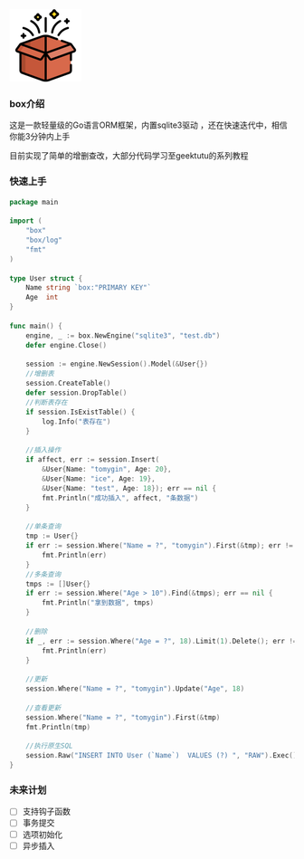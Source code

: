 <img src="logo.png" style="zoom:25%;" />

### box介绍

这是一款轻量级的Go语言ORM框架，内置sqlite3驱动 ，还在快速迭代中，相信你能3分钟内上手 

目前实现了简单的增删查改，大部分代码学习至geektutu的系列教程

### 快速上手

```go
package main

import (
	"box"
	"box/log"
	"fmt"
)

type User struct {
	Name string `box:"PRIMARY KEY"`
	Age  int
}

func main() {
	engine, _ := box.NewEngine("sqlite3", "test.db")
	defer engine.Close()

	session := engine.NewSession().Model(&User{})
	//增删表
	session.CreateTable()
	defer session.DropTable()
	//判断表存在
	if session.IsExistTable() {
		log.Info("表存在")
	}

	//插入操作
	if affect, err := session.Insert(
		&User{Name: "tomygin", Age: 20},
		&User{Name: "ice", Age: 19},
		&User{Name: "test", Age: 18}); err == nil {
		fmt.Println("成功插入", affect, "条数据")
	}

	//单条查询
	tmp := User{}
	if err := session.Where("Name = ?", "tomygin").First(&tmp); err != nil {
		fmt.Println(err)
	}
	//多条查询
	tmps := []User{}
	if err := session.Where("Age > 10").Find(&tmps); err == nil {
		fmt.Println("拿到数据", tmps)
	}

	//删除
	if _, err := session.Where("Age = ?", 18).Limit(1).Delete(); err != nil {
		fmt.Println(err)
	}

	//更新
	session.Where("Name = ?", "tomygin").Update("Age", 18)

	//查看更新
	session.Where("Name = ?", "tomygin").First(&tmp)
	fmt.Println(tmp)

	//执行原生SQL
	session.Raw("INSERT INTO User (`Name`)  VALUES (?) ", "RAW").Exec()
}

```

### 未来计划

- [ ] 支持钩子函数
- [ ] 事务提交
- [ ] 选项初始化
- [ ] 异步插入
